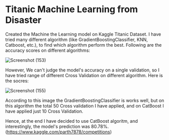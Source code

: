 # Titanic Machine Learning from Disaster

Created the Machine the Learning model on Kaggle Titanic Dataset. I have tried many different algorithm (like GradientBoostingClassifier, KNN, Catboost, etc.), to find which algorithm perform the best. Following are the accuracy scores on different algorithms:

![Screenshot (153)](https://user-images.githubusercontent.com/80076688/142956961-67c389d7-f262-4d16-a919-deac88f087e5.png)


However, We can't judge the model's accuracy on a single validation, so I have tried range of different Cross Validation on different algorithm. Here is the socres:

![Screenshot (155)](https://user-images.githubusercontent.com/80076688/142957061-e63793d0-9501-4ef1-b935-ed3aeb7f7666.png)

According to this image the GradientBoostingClassifier is works well, but on this algorithm the total 50 Cross validation I have applied, and on CatBoost I have applied just 10 Cross Validation. 

Hence, at the end I have decided to use CatBoost algoritm, and interestingly, the model's prediction was 80.78%. (https://www.kaggle.com/parth7878/competitions)
